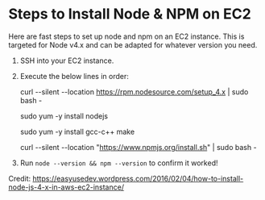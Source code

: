 # Steps to Install Node & NPM on EC2

Here are fast steps to set up node and npm on an EC2 instance. This is targeted for Node v4.x and can be adapted for whatever version you need. 

1) SSH into your EC2 instance.

2) Execute the below lines in order: 

    
    curl --silent --location https://rpm.nodesource.com/setup_4.x | sudo bash -

    sudo yum -y install nodejs
    
    sudo yum -y install gcc-c++ make
    
    curl --silent --location "https://www.npmjs.org/install.sh" | sudo bash -
    

3) Run `node --version && npm --version` to confirm it worked!

Credit: https://easyusedev.wordpress.com/2016/02/04/how-to-install-node-js-4-x-in-aws-ec2-instance/

